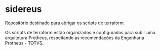 # sidereus

Repositório destinado para abrigar os scripts de terraform.

Os scripts de terraform estão organizados e configurados para subir uma arquitetura Protheus, respeitando as recomendações da Engenharia Protheus - TOTVS.
